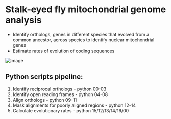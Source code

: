 # **Stalk-eyed fly mitochondrial genome analysis** 

- Identify orthologs, genes in different species that evolved from a common ancestor, across species to identify nuclear mitochondrial genes
- Estimate rates of evolution of coding sequences

![image](https://github.com/SylvieMParkus/Stalk-Eyed-Fly-Genomics/assets/116887272/be655f97-f1d0-4664-9177-3f1eba4209a5)

## Python scripts pipeline:
1. Identify reciprocal orthologs - python 00-03
2. Identify open reading frames - python 04-08
3. Align orthologs - python 09-11
4. Mask alignments for poorly aligned regions - python 12-14
5. Calculate evolutionary rates - python 15/12/13/14/16/00 
